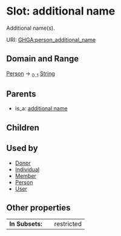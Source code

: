 
# Slot: additional name


Additional name(s).

URI: [GHGA:person_additional_name](https://w3id.org/GHGA/person_additional_name)


## Domain and Range

[Person](Person.md) &#8594;  <sub>0..1</sub> [String](types/String.md)

## Parents

 *  is_a: [additional name](additional_name.md)

## Children


## Used by

 * [Donor](Donor.md)
 * [Individual](Individual.md)
 * [Member](Member.md)
 * [Person](Person.md)
 * [User](User.md)

## Other properties

|  |  |  |
| --- | --- | --- |
| **In Subsets:** | | restricted |

